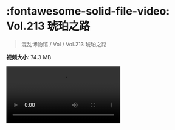 # :fontawesome-solid-file-video: Vol.213 琥珀之路

> 混乱博物馆 / Vol / Vol.213 琥珀之路

**视频大小**: 74.3 MB

<div class="video"><video src="https://file.hsyhx.top/archive/213.mp4" controls preload>🤔 您的浏览器不支持 video 标签</video></div>